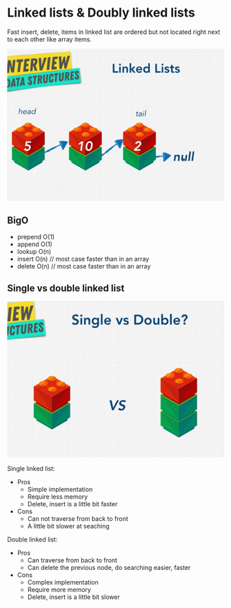 # Linked lists & Doubly linked lists
Fast insert, delete, items in linked list are ordered but not located right next to each other like array items.

![linked list](./linked-list.jpg)

## BigO
- prepend O(1)
- append O(1)
- lookup O(n)
- insert O(n) // most case faster than in an array
- delete O(n) // most case faster than in an array

## Single vs double linked list
![single-vs-double-linked-list](./single-vs-double-linked-list.jpg)

Single linked list:
- Pros
    - Simple implementation
    - Require less memory
    - Delete, insert is a little bit faster
- Cons
    - Can not traverse from back to front
    - A little bit slower at seaching

Double linked list: 
- Pros
    - Can traverse from back to front
    - Can delete the previous node, do searching easier, faster
- Cons
    - Complex implementation
    - Require more memory
    - Delete, insert is a little bit slower
